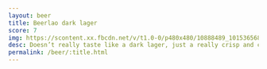 ```yaml
---
layout: beer
title: Beerlao dark lager
score: 7
img: https://scontent.xx.fbcdn.net/v/t1.0-0/p480x480/10888489_10153656865543745_7177566089678444243_n.jpg?oh=12a979b12cd3bf4e3de50cd3a6c807cd&oe=58926B29
desc: Doesn’t really taste like a dark lager, just a really crisp and clean lager
permalink: /beer/:title.html
---
```

